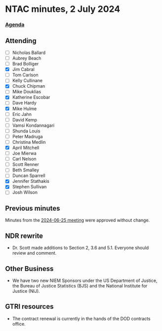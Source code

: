 # NTAC minutes, 2 July 2024

### [Agenda](2024-07-22-agenda.md)

## Attending

- [ ] Nicholas Ballard
- [ ] Aubrey Beach
- [ ] Brad Bolliger
- [x] Jim Cabral
- [ ] Tom Carlson
- [ ] Kelly Cullinane
- [x] Chuck Chipman
- [ ] Mike Douklias
- [x] Katherine Escobar
- [ ] Dave Hardy
- [x] Mike Hulme
- [ ] Eric Jahn
- [ ] David Kemp
- [ ] Vamsi Kondannagari
- [ ] Shunda Louis
- [ ] Peter Madruga
- [ ] Christina Medlin
- [x] April Mitchell
- [ ] Joe Mierwa
- [ ] Carl Nelson
- [ ] Scott Renner
- [ ] Beth Smalley
- [ ] Duncan Sparrell
- [x] Jennifer Stathakis
- [x] Stephen Sullivan
- [ ] Josh Wilson

## Previous minutes

Minutes from the [2024-06-25 meeting](2024-06-25-minutes.md) were approved without change.

## NDR rewrite

* Dr. Scott made additions to Section 2, 3.6 and 5.1.  Everyone should review and comment.

## Other Business

* We have two new NIEM Sponsors under the US Department of Justice, the Bureau of Justice Statistics (BJS) and the National Institute for Justice (NIJ).

## GTRI resources

* The contract renewal is currently in the hands of the DOD contracts office.